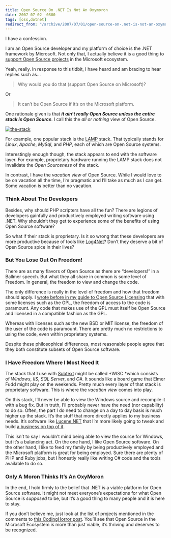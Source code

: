 ```yaml
---
title: Open Source On .NET Is Not An Oxymoron
date: 2007-07-02 -0800
tags: [oss,dotnet]
redirect_from: "/archive/2007/07/01/open-source-on-.net-is-not-an-oxymoron.aspx/"
---
```


I have a confession.

I am an Open Source developer and my platform of choice is the .NET
framework by Microsoft. Not only that, I actually believe it is a good
thing to [support Open Source
projects](http://www.codinghorror.com/blog/archives/000894.html "Supporting Open Source Projects in the Microsoft Ecosystem")
in the Microsoft ecosystem.

Yeah, really. In response to this tidbit, I have heard and am bracing to
hear replies such as...

> Why would you do that (support Open Source on Microsoft)?

Or

> It can’t be Open Source if it’s on the Microsoft platform.

One rationale given is that ***it ain’t really Open Source unless the
entire stack is Open Source***. I call this the *all or nothing* view of
Open Source.

[![the-stack](https://haacked.com/images/haacked_com/WindowsLiveWriter/OpenSourceOn.NETIsNotAnOxymoron_12D9B/the-stack_thumb.jpg)](https://haacked.com/images/haacked_com/WindowsLiveWriter/OpenSourceOn.NETIsNotAnOxymoron_12D9B/the-stack.jpg "The Stack")

For example, one popular stack is the
[LAMP](http://en.wikipedia.org/wiki/LAMP_%28software_bundle%29 "Wikipedia on LAMP (software bundle)")
stack. That typically stands for *Linux*, *Apache*, *MySql*, and *PHP*,
each of which are Open Source systems.

Interestingly enough though, the stack appears to end with the software
layer. For example, proprietary hardware running the LAMP stack does not
invalidate the *Open Sourceness* of the stack.

In contrast, I have the *vacation view* of Open Source. While I would
love to be on vacation all the time, I’m pragmatic and I’ll take as much
as I can get. Some vacation is better than no vacation.

### Think About The Developers

Besides, why should PHP scripters have all the fun? There are legions of
developers gainfully and productively employed writing software using
.NET. Why shouldn’t they get to experience some of the benefits of using
Open Source software?

So what if their stack is proprietary. Is it so wrong that these
developers are more productive because of tools like
[Log4Net](http://logging.apache.org/log4net/ "Log4Net")? Don’t they
deserve a bit of Open Source spice in their lives?

### But You Lose Out On Freedom!

There are as many flavors of Open Source as there are “developers!” in a
Ballmer speech. But what they all share in common is some level of
Freedom. In general, the freedom to view and change the code.

The only difference is really in the level of freedom and how that
freedom should apply. I [wrote before in my guide to Open Source
Licensing](https://haacked.com/archive/2006/01/24/DevelopersGuideToOpenSourceSoftwareLicensing.aspx "Developer’s Guide to Open Source Software Licensing")
that with some licenses such as the GPL, the freedom of access to the
code is paramount. Any code that makes use of the GPL must itself be
Open Source and licensed in a compatible fashion as the GPL.

Whereas with licenses such as the new BSD or MIT license, the freedom of
the user of the code is paramount. There are pretty much no restrictions
to using the code, even within proprietary systems.

Despite these philosophical differences, most reasonable people agree
that they both constitute subsets of Open Source software.

### I Have Freedom Where I Most Need It

The stack that I use with
[Subtext](http://subtextproject.com/ "Subtext Project") might be
called *WISC *which consists of *Windows*, *IIS*, *SQL Server*, and
*C\#*. It sounds like a board game that Elmer Fudd might play on the
weekends. Pretty much every layer of that stack is proprietary software.
This is where the *vacation view* comes into play.

On this stack, I’ll never be able to view the Windows source and
recompile it with a bug fix. But in truth, I’ll probably never have the
need (nor capability) to do so. Often, the part I do need to change on a
day to day basis is much higher up the stack. It’s the stuff that more
directly applies to my business needs. It’s software like
[Lucene.NET](http://incubator.apache.org/lucene.net/ "Lucene.NET") that
I’m more likely going to tweak and build [a business on top of
it](http://koders.com/).

This isn’t to say I wouldn’t mind being able to view the source for
Windows, but it’s a balancing act. On the one hand, I like Open Source
software. On the other hand, I like to feed my family by being
productively employed and the Microsoft platform is great for being
employed. Sure there are plenty of PHP and Ruby jobs, but I honestly
really like writing C\# code and the tools available to do so.

### Only A Moron Thinks It’s An OxyMoron

In the end, I hold firmly to the belief that .NET is a viable platform
for Open Source software. It might not meet everyone’s expectations for
what Open Source is *supposed* to be, but it’s a good thing to many
people and it is here to stay.

If you don’t believe me, just look at the list of projects mentioned in
the comments to [this CodingHorror
post](http://www.codinghorror.com/blog/archives/000894.html#comments "Supporting Open Source Projects").
You’ll see that Open Source in the Microsoft Ecosystem is more than just
viable, it’s thriving and deserves to be recognized.

